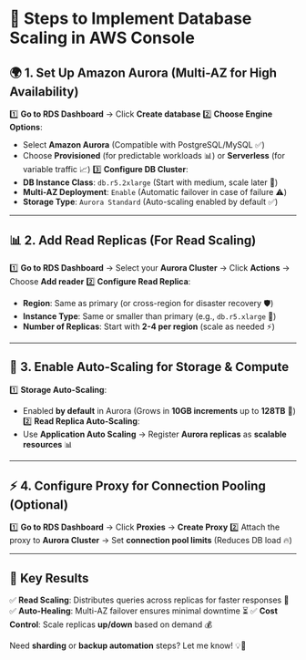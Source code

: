 # 🚀 **Steps to Implement Database Scaling in AWS Console**

## 🌍 **1. Set Up Amazon Aurora (Multi-AZ for High Availability)**
1️⃣ **Go to RDS Dashboard** → Click **Create database**
2️⃣ **Choose Engine Options**:  
   - Select **Amazon Aurora** (Compatible with PostgreSQL/MySQL ✅)
   - Choose **Provisioned** (for predictable workloads 📊) or **Serverless** (for variable traffic 📈)
3️⃣ **Configure DB Cluster**:  
   - **DB Instance Class**: `db.r5.2xlarge` (Start with medium, scale later 🔄)
   - **Multi-AZ Deployment**: `Enable` (Automatic failover in case of failure ⚠️)
   - **Storage Type**: `Aurora Standard` (Auto-scaling enabled by default ✅)

---

## 📊 **2. Add Read Replicas (For Read Scaling)**
1️⃣ **Go to RDS Dashboard** → Select your **Aurora Cluster** → Click **Actions** → Choose **Add reader**
2️⃣ **Configure Read Replica**:
   - **Region**: Same as primary (or cross-region for disaster recovery 🛡️)
   - **Instance Type**: Same or smaller than primary (e.g., `db.r5.xlarge` 📏)
   - **Number of Replicas**: Start with **2-4 per region** (scale as needed ⚡)

---

## 🔄 **3. Enable Auto-Scaling for Storage & Compute**
1️⃣ **Storage Auto-Scaling**:
   - Enabled **by default** in Aurora (Grows in **10GB increments** up to **128TB** 🚀)
2️⃣ **Read Replica Auto-Scaling**:
   - Use **Application Auto Scaling** → Register **Aurora replicas** as **scalable resources** 📊

---

## ⚡ **4. Configure Proxy for Connection Pooling (Optional)**
1️⃣ **Go to RDS Dashboard** → Click **Proxies** → **Create Proxy**
2️⃣ Attach the proxy to **Aurora Cluster** → Set **connection pool limits** (Reduces DB load 🔥)

---

## 🎯 **Key Results**
✅ **Read Scaling**: Distributes queries across replicas for faster responses 🚀
✅ **Auto-Healing**: Multi-AZ failover ensures minimal downtime ⏳
✅ **Cost Control**: Scale replicas **up/down** based on demand 💰

Need **sharding** or **backup automation** steps? Let me know! 💡🚀

